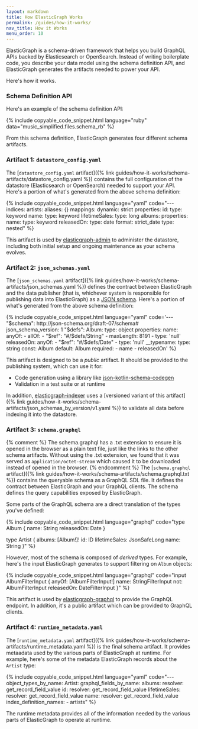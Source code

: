 ```yaml
---
layout: markdown
title: How ElasticGraph Works
permalink: /guides/how-it-works/
nav_title: How it Works
menu_order: 10
---
```


ElasticGraph is a schema-driven framework that helps you build GraphQL APIs backed by Elasticsearch or OpenSearch.
Instead of writing boilerplate code, you describe your data model using the schema definition API, and ElasticGraph
generates the artifacts needed to power your API.

Here's how it works.

### Schema Definition API

Here's an example of the schema definition API:

{% include copyable_code_snippet.html language="ruby" data="music_simplified.files.schema_rb" %}

From this schema definition, ElasticGraph generates four different schema artifacts.

### Artifact 1: `datastore_config.yaml`

The [`datastore_config.yaml` artifact]({% link guides/how-it-works/schema-artifacts/datastore_config.yaml %})
contains the full configuration of the datastore (Elasticsearch or OpenSearch) needed to support your API.
Here's a portion of what's generated from the above schema definition:

{% include copyable_code_snippet.html language="yaml" code="---
indices:
  artists:
    aliases: {}
    mappings:
      dynamic: strict
      properties:
        id:
          type: keyword
        name:
          type: keyword
        lifetimeSales:
          type: long
        albums:
          properties:
            name:
              type: keyword
            releasedOn:
              type: date
              format: strict_date
          type: nested" %}

This artifact is used by [elasticgraph-admin](https://github.com/block/elasticgraph/tree/main/elasticgraph-admin)
to administer the datastore, including both initial setup and ongoing maintenance as your schema evolves.

### Artifact 2: `json_schemas.yaml`

The [`json_schemas.yaml` artifact]({% link guides/how-it-works/schema-artifacts/json_schemas.yaml %})
defines the contract between ElasticGraph and the data publisher (that is, whichever system is responsible
for publishing data into ElasticGraph) as a [JSON schema](https://json-schema.org/). Here's a portion of what's
generated from the above schema definition:

{% include copyable_code_snippet.html language="yaml" code='---
"$schema": http://json-schema.org/draft-07/schema#
json_schema_version: 1
"$defs":
  Album:
    type: object
    properties:
      name:
        anyOf:
        - allOf:
          - "$ref": "#/$defs/String"
          - maxLength: 8191
        - type: \'null\'
      releasedOn:
        anyOf:
        - "$ref": "#/$defs/Date"
        - type: \'null\'
      __typename:
        type: string
        const: Album
        default: Album
    required:
    - name
    - releasedOn' %}

This artifact is designed to be a _public_ artifact. It should be provided to the publishing system, which can use it for:

* Code generation using a library like [json-kotlin-schema-codegen](https://github.com/pwall567/json-kotlin-schema-codegen)
* Validation in a test suite or at runtime

In addition, [elasticgraph-indexer](https://github.com/block/elasticgraph/tree/main/elasticgraph-indexer) uses a
[versioned variant of this artifact]({% link guides/how-it-works/schema-artifacts/json_schemas_by_version/v1.yaml %})
to validate all data before indexing it into the datastore.

### Artifact 3: `schema.graphql`

{% comment %}
The schema.graphql has a .txt extension to ensure it is opened in the browser as a plain text file, just
like the links to the other schema artifacts. Without using the .txt extension, we found that it was
served as `application/octet-stream` which caused it to be downloaded instead of opened in the browser.
{% endcomment %}
The [`schema.graphql` artifact]({% link guides/how-it-works/schema-artifacts/schema.graphql.txt %}) contains the
queryable schema as a GraphQL SDL file. It defines the contract between ElasticGraph and your GraphQL clients.
The schema defines the query capabilities exposed by ElasticGraph.

Some parts of the GraphQL schema are a direct translation of the types you've defined:

{% include copyable_code_snippet.html language="graphql" code="type Album {
  name: String
  releasedOn: Date
}

type Artist {
  albums: [Album!]!
  id: ID
  lifetimeSales: JsonSafeLong
  name: String
}" %}

However, most of the schema is composed of _derived_ types. For example, here's the
input ElasticGraph generates to support filtering on `Album` objects:

{% include copyable_code_snippet.html language="graphql" code="input AlbumFilterInput {
  anyOf: [AlbumFilterInput!]
  name: StringFilterInput
  not: AlbumFilterInput
  releasedOn: DateFilterInput
}" %}

This artifact is used by [elasticgraph-graphql](https://github.com/block/elasticgraph/tree/main/elasticgraph-graphql)
to provide the GraphQL endpoint. In addition, it's a public artifact which can be provided to GraphQL clients.

### Artifact 4: `runtime_metadata.yaml`

The [`runtime_metadata.yaml` artifact]({% link guides/how-it-works/schema-artifacts/runtime_metadata.yaml %}) is the
final schema artifact. It provides metaadata used by the various parts of ElasticGraph at runtime. For example,
here's some of the metadata ElasticGraph records about the `Artist` type:

{% include copyable_code_snippet.html language="yaml" code="---
object_types_by_name:
  Artist:
    graphql_fields_by_name:
      albums:
        resolver: get_record_field_value
      id:
        resolver: get_record_field_value
      lifetimeSales:
        resolver: get_record_field_value
      name:
        resolver: get_record_field_value
    index_definition_names:
    - artists" %}

The runtime metadata provides all of the information needed by the various parts of ElasticGraph
to operate at runtime.
